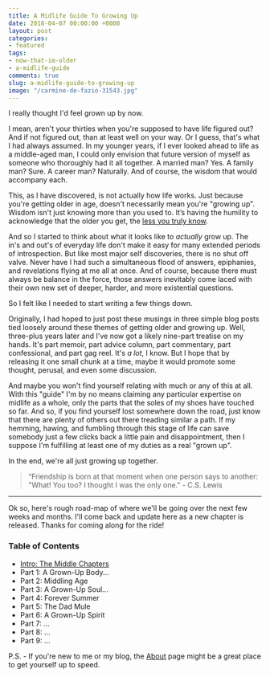 ```yaml
---
title: A Midlife Guide To Growing Up
date: 2018-04-07 00:00:00 +0000
layout: post
categories:
- featured
tags:
- now-that-im-older
- a-midlife-guide
comments: true
slug: a-midlife-guide-to-growing-up
image: "/carmine-de-fazio-31543.jpg"
---
```

I really thought I'd feel grown up by now.

<!-- break -->

I mean, aren't your thirties when you're supposed to have life figured out? And if not figured out, than at least well on your way. Or I guess, that's what I had always assumed. In my younger years, if I ever looked ahead to life as a middle-aged man, I could only envision that future version of myself as someone who thoroughly had it all together. A married man? Yes. A family man? Sure. A career man? Naturally. And of course, the wisdom that would accompany each.

This, as I have discovered, is not actually how life works. Just because you're getting older in age, doesn't necessarily mean you're "growing up". Wisdom isn't just knowing more than you used to. It’s having the humility to acknowledge that the older you get, the [less you truly know](https://twitter.com/ryanstraits/status/970835905974960128).

And so I started to think about what it looks like to _actually_ grow up. The in's and out's of everyday life don't make it easy for many extended periods of introspection. But like most major self discoveries, there is no shut off valve. Never have I had such a simultaneous flood of answers, epiphanies, and revelations flying at me all at once. And of course, because there must always be balance in the force, those answers inevitably come laced with their own new set of deeper, harder, and more existential questions.

So I felt like I needed to start writing a few things down. 

Originally, I had hoped to just post these musings in three simple blog posts tied loosely around these themes of getting older and growing up. Well, three-plus years later and I've now got a likely nine-part treatise on my hands. It's part memoir, part advice column, part commentary, part confessional, and part gag reel. It's _a lot_, I know. But I hope that by releasing it one small chunk at a time, maybe it would promote some thought, perusal, and even some discussion.

And maybe you won't find yourself relating with much or any of this at all. With this "guide" I'm by no means claiming any particular expertise on midlife as a whole, only the parts that the soles of my shoes have touched so far. And so, if you find yourself lost somewhere down the road, just know that there are plenty of others out there treading similar a path. If my hemming, hawing, and fumbling through this stage of life can save somebody just a few clicks back a little pain and disappointment, then I suppose I'm fulfilling at least one of my duties as a real "grown up".

In the end, we're all just growing up together.

> “Friendship is born at that moment when one person says to another: "What! You too? I thought I was the only one." - C.S. Lewis

---

Ok so, here's rough road-map of where we'll be going over the next few weeks and months. I'll come back and update here as a new chapter is released. Thanks for coming along for the ride!

### **Table of Contents**

* [Intro: The Middle Chapters](/the-middle-chapters.html)
* Part 1: A Grown-Up Body...
* Part 2: Middling Age
* Part 3: A Grown-Up Soul...
* Part 4: Forever Summer
* Part 5: The Dad Mule
* Part 6: A Grown-Up Spirit
* Part 7: ...
* Part 8: ...
* Part 9: ...

P.S. - If you're new to me or my blog, the [About](/about "About Me!") page might be a great place to get yourself up to speed.